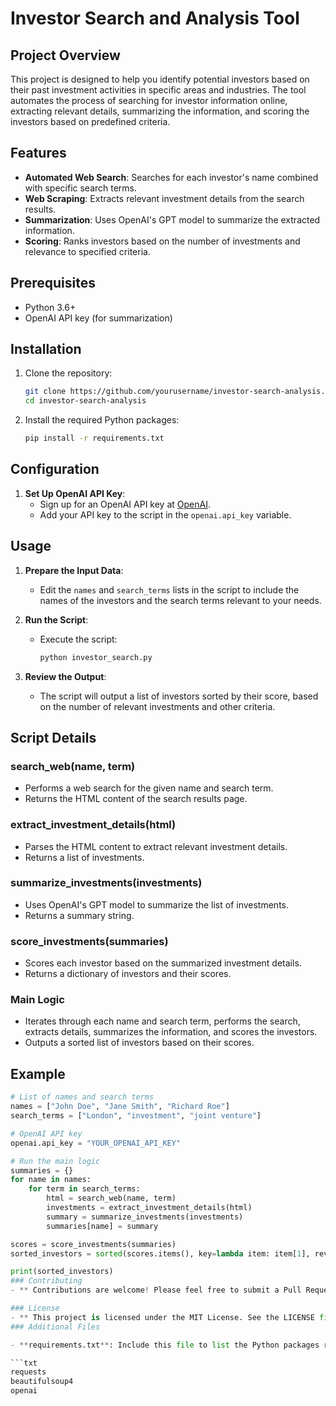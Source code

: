# Investor Search and Analysis Tool

## Project Overview

This project is designed to help you identify potential investors based on their past investment activities in specific areas and industries. The tool automates the process of searching for investor information online, extracting relevant details, summarizing the information, and scoring the investors based on predefined criteria.

## Features

- **Automated Web Search**: Searches for each investor's name combined with specific search terms.
- **Web Scraping**: Extracts relevant investment details from the search results.
- **Summarization**: Uses OpenAI's GPT model to summarize the extracted information.
- **Scoring**: Ranks investors based on the number of investments and relevance to specified criteria.

## Prerequisites

- Python 3.6+
- OpenAI API key (for summarization)

## Installation

1. Clone the repository:

    ```sh
    git clone https://github.com/yourusername/investor-search-analysis.git
    cd investor-search-analysis
    ```

2. Install the required Python packages:

    ```sh
    pip install -r requirements.txt
    ```

## Configuration

1. **Set Up OpenAI API Key**:
    - Sign up for an OpenAI API key at [OpenAI](https://beta.openai.com/signup/).
    - Add your API key to the script in the `openai.api_key` variable.

## Usage

1. **Prepare the Input Data**:
    - Edit the `names` and `search_terms` lists in the script to include the names of the investors and the search terms relevant to your needs.

2. **Run the Script**:
    - Execute the script:

        ```sh
        python investor_search.py
        ```

3. **Review the Output**:
    - The script will output a list of investors sorted by their score, based on the number of relevant investments and other criteria.

## Script Details

### search_web(name, term)

- Performs a web search for the given name and search term.
- Returns the HTML content of the search results page.

### extract_investment_details(html)

- Parses the HTML content to extract relevant investment details.
- Returns a list of investments.

### summarize_investments(investments)

- Uses OpenAI's GPT model to summarize the list of investments.
- Returns a summary string.

### score_investments(summaries)

- Scores each investor based on the summarized investment details.
- Returns a dictionary of investors and their scores.

### Main Logic

- Iterates through each name and search term, performs the search, extracts details, summarizes the information, and scores the investors.
- Outputs a sorted list of investors based on their scores.

## Example

```python
# List of names and search terms
names = ["John Doe", "Jane Smith", "Richard Roe"]
search_terms = ["London", "investment", "joint venture"]

# OpenAI API key
openai.api_key = "YOUR_OPENAI_API_KEY"

# Run the main logic
summaries = {}
for name in names:
    for term in search_terms:
        html = search_web(name, term)
        investments = extract_investment_details(html)
        summary = summarize_investments(investments)
        summaries[name] = summary

scores = score_investments(summaries)
sorted_investors = sorted(scores.items(), key=lambda item: item[1], reverse=True)

print(sorted_investors)
### Contributing
- ** Contributions are welcome! Please feel free to submit a Pull Request.

### License
- ** This project is licensed under the MIT License. See the LICENSE file for details.
### Additional Files

- **requirements.txt**: Include this file to list the Python packages required for the project.

```txt
requests
beautifulsoup4
openai
